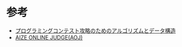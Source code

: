 # 参考
- [プログラミングコンテスト攻略のためのアルゴリズムとデータ構造](https://book.mynavi.jp/ec/products/detail/id=35408)
- [AIZE ONLINE JUDGE(AOJ)](https://onlinejudge.u-aizu.ac.jp/home)